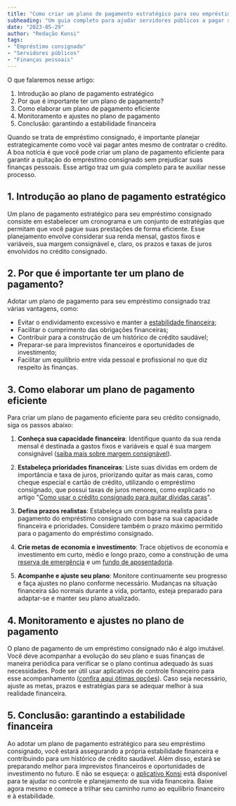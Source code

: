 ```yaml
---
title: "Como criar um plano de pagamento estratégico para seu empréstimo consignado"
subheading: "Um guia completo para ajudar servidores públicos a pagar seus empréstimos consignados de forma eficiente e sem prejudicar suas finanças pessoais"
date: "2023-05-29"
author: "Redação Konsi"
tags:
- "Empréstimo consignado"
- "Servidores públicos"
- "Finanças pessoais"
---
```


O que falaremos nesse artigo:

1. Introdução ao plano de pagamento estratégico
2. Por que é importante ter um plano de pagamento?
3. Como elaborar um plano de pagamento eficiente
4. Monitoramento e ajustes no plano de pagamento
5. Conclusão: garantindo a estabilidade financeira

Quando se trata de empréstimo consignado, é importante planejar estrategicamente como você vai pagar antes mesmo de contratar o crédito. A boa notícia é que você pode criar um plano de pagamento eficiente para garantir a quitação do empréstimo consignado sem prejudicar suas finanças pessoais. Esse artigo traz um guia completo para te auxiliar nesse processo. 

## 1. Introdução ao plano de pagamento estratégico

Um plano de pagamento estratégico para seu empréstimo consignado consiste em estabelecer um cronograma e um conjunto de estratégias que permitam que você pague suas prestações de forma eficiente. Esse planejamento envolve considerar sua renda mensal, gastos fixos e variáveis, sua margem consignável e, claro, os prazos e taxas de juros envolvidos no crédito consignado.

## 2. Por que é importante ter um plano de pagamento?

Adotar um plano de pagamento para seu empréstimo consignado traz várias vantagens, como:

- Evitar o endividamento excessivo e manter a [estabilidade financeira](/servidores-publicos-evitar-endividamento.md);
- Facilitar o cumprimento das obrigações financeiras;
- Contribuir para a construção de um histórico de crédito saudável;
- Preparar-se para imprevistos financeiros e oportunidades de investimento;
- Facilitar um equilíbrio entre vida pessoal e profissional no que diz respeito às finanças.

## 3. Como elaborar um plano de pagamento eficiente

Para criar um plano de pagamento eficiente para seu crédito consignado, siga os passos abaixo:

1. **Conheça sua capacidade financeira**: Identifique quanto da sua renda mensal é destinada a gastos fixos e variáveis e qual é sua margem consignável ([saiba mais sobre margem consignável](/entendendo-a-margem-consignvel-como-planejar-seu-crdito-consignado.md)). 

2. **Estabeleça prioridades financeiras**: Liste suas dívidas em ordem de importância e taxa de juros, priorizando quitar as mais caras, como cheque especial e cartão de crédito, utilizando o empréstimo consignado, que possui taxas de juros menores, como explicado no artigo "[Como usar o crédito consignado para quitar dívidas caras](/como-usar-o-crdito-consignado-para-quitar-dvidas-caras.md)".

3. **Defina prazos realistas**: Estabeleça um cronograma realista para o pagamento do empréstimo consignado com base na sua capacidade financeira e prioridades. Considere também o prazo máximo permitido para o pagamento do empréstimo consignado.

4. **Crie metas de economia e investimento**: Trace objetivos de economia e investimento em curto, médio e longo prazo, como a construção de uma [reserva de emergência](/a-importncia-da-reserva-de-emergncia-e-como-constru-la-com-inteligncia-financeira.md) e um [fundo de aposentadoria](/como-criar-um-fundo-para-aposentadoria-guia-completo-para-servidores-pblicos.md).

5. **Acompanhe e ajuste seu plano**: Monitore continuamente seu progresso e faça ajustes no plano conforme necessário. Mudanças na situação financeira são normais durante a vida, portanto, esteja preparado para adaptar-se e manter seu plano atualizado.

## 4. Monitoramento e ajustes no plano de pagamento

O plano de pagamento de um empréstimo consignado não é algo imutável. Você deve acompanhar a evolução do seu plano e suas finanças de maneira periódica para verificar se o plano continua adequado às suas necessidades. Pode ser útil usar aplicativos de controle financeiro para esse acompanhamento ([confira aqui ótimas opções](/aplicativo-de-controle-financeiro-confira-otimas-opcoes.md)). Caso seja necessário, ajuste as metas, prazos e estratégias para se adequar melhor à sua realidade financeira.

## 5. Conclusão: garantindo a estabilidade financeira

Ao adotar um plano de pagamento estratégico para seu empréstimo consignado, você estará assegurando a própria estabilidade financeira e contribuindo para um histórico de crédito saudável. Além disso, estará se preparando melhor para imprevistos financeiros e oportunidades de investimento no futuro. E não se esqueça: o [aplicativo Konsi](https://konsi.com.br/downloadapp) está disponível para te ajudar no controle e planejamento de sua vida financeira. Baixe agora mesmo e comece a trilhar seu caminho rumo ao equilíbrio financeiro e à estabilidade.